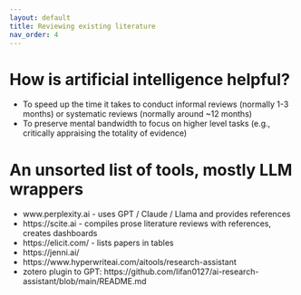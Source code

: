 ```yaml
---
layout: default
title: Reviewing existing literature
nav_order: 4
---
```


# How is artificial intelligence helpful? 
<ul>
<li> To speed up the time it takes to conduct informal reviews (normally 1-3 months) or systematic reviews (normally around ~12 months)
<li> To preserve mental bandwidth to focus on higher level tasks (e.g., critically appraising the totality of evidence)
</ul>


# An unsorted list of tools, mostly LLM wrappers 

<ul>
<li>www.perplexity.ai - uses GPT / Claude / Llama and provides references 
<li>https://scite.ai - compiles prose literature reviews with references, creates dashboards
<li>https://elicit.com/ - lists papers in tables
<li>https://jenni.ai/
<li>https://www.hyperwriteai.com/aitools/research-assistant
<li>zotero plugin to GPT: https://github.com/lifan0127/ai-research-assistant/blob/main/README.md 
</ul>
